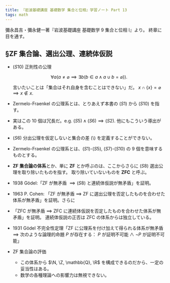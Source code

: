 ```yaml
---
title: 『岩波基礎講座 基礎数学 集合と位相』学習ノート Part 13
tags: math
---
```


彌永昌吉・彌永健一著『岩波基礎講座 基礎数学 9 集合と位相 I』より。
終章に目を通す。

## §ZF 集合論、選出公理、連続体仮説

* $(S10)$ 正則性の公理

  $$
  \tag*{$(S10)$}
  \forall a(a \ne \varnothing \implies \exists b(b \in a \land a \cup b = \varnothing)).
  $$

  言いたいことは「集合はそれ自身を含むことはできない」だ。
  $x \cap \lbrace x \rbrace = \varnothing \implies x \notin x.$

* Zermelo-Fraenkel の公理系とは、とりあえず本書の $(S1)$ から $(S10)$ を指す。
* 実はこの 10 個は冗長だ。e.g. $(S5) \land (S6) \implies (S2).$
  他にもこういう導出がある。
* $(S6)$ 分出公理を仮定しないと集合の差 ($\setminus$) を定義することができない。
* Zermelo-Fraenkel の公理系とは、$(S1)$-$(S5)$, $(S7)$-$(S10)$ の 9 個を意味するものとする。
* **ZF 集合論の体系**とか、単に **ZF** とか呼ぶのは、ここからさらに $(S8)$ 選出公理を取り除いたものを指す。
  取り除いていないものを **ZFC** と呼ぶ。
* 1938 Gödel:「ZF が無矛盾 $\implies (S8)$ と連続体仮説が無矛盾」を証明。
* 1963 P. Cohen: 「ZF が無矛盾 $\implies$ ZF に選出公理を否定したものを合わせた体系が無矛盾」を証明。さらに
* 「ZFC が無矛盾 $\implies$ ZFC に連続体仮説を否定したものを合わせた体系が無矛盾」を証明。
  連続体仮説の正否は ZFC の体系からは独立している。
* 1931 Gödel 不完全性定理「ZF に公理系を付け加えて得られる体系が無矛盾 $\implies$
  次のような論理的命題 $P$ が存在する： $P$ が証明不可能 $\land$ $\lnot P$ が証明不可能」
* ZF 集合論の評価
  * この体系から $\N, \Z, \mathbb{Q}, \R$ を構成できるのだから、一定の妥当性はある。
  * 数学の各種理論への影響力は無視できない。
